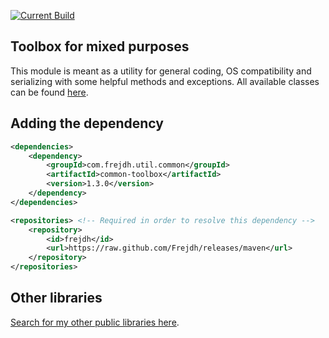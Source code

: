 [![Current Build](https://github.com/Frejdh/mvn-lib-common-toolbox/actions/workflows/current-build.yml/badge.svg?branch=master)](https://github.com/Frejdh/mvn-lib-common-toolbox/actions/workflows/current-build.yml)

Toolbox for mixed purposes
-
This module is meant as a utility for general coding, OS compatibility and serializing with some helpful
methods and exceptions.
All available classes can be found [here](https://github.com/Frejdh/mvn-lib-common-toolbox/tree/master/src/main/java/com/frejdh/util/common).

## Adding the dependency
```xml
<dependencies>
    <dependency>
        <groupId>com.frejdh.util.common</groupId>
        <artifactId>common-toolbox</artifactId>
        <version>1.3.0</version>
    </dependency>
</dependencies>

<repositories> <!-- Required in order to resolve this dependency -->
    <repository>
        <id>frejdh</id>
        <url>https://raw.github.com/Frejdh/releases/maven</url>
    </repository>
</repositories>
```

## Other libraries
[Search for my other public libraries here](https://github.com/search?q=Frejdh%2Fmvn-lib-).
